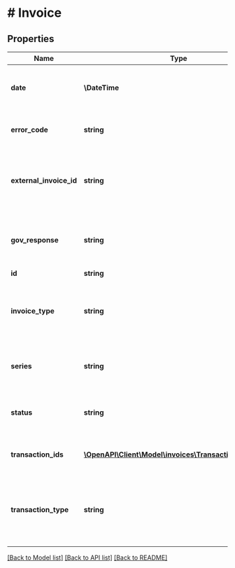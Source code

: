 # # Invoice

## Properties

Name | Type | Description | Notes
------------ | ------------- | ------------- | -------------
**date** | **\DateTime** | The date and time the invoice is issued. Values are in [ISO 8601](https://developer-docs.amazon.com/sp-api/docs/iso-8601) date-time format. | [optional]
**error_code** | **string** | If the invoice is in an error state, this attribute displays the error code. | [optional]
**external_invoice_id** | **string** | The invoice identifier that is used by an external party. This is typically the government agency that authorized the invoice. | [optional]
**gov_response** | **string** | The response message from the government authority when there is an error during invoice issuance. | [optional]
**id** | **string** | The invoice identifier. | [optional]
**invoice_type** | **string** | The classification of the invoice type. This varies across marketplaces. Use the &#x60;getInvoicesAttributes&#x60; operation to check &#x60;invoiceType&#x60; options. | [optional]
**series** | **string** | Use this identifier in conjunction with &#x60;externalInvoiceId&#x60; to identify invoices from the same seller. | [optional]
**status** | **string** | The invoice status classification. Use the &#x60;getInvoicesAttributes&#x60; operation to check invoice status options. | [optional]
**transaction_ids** | [**\OpenAPI\Client\Model\invoices\TransactionIdentifier[]**](TransactionIdentifier.md) | List with identifiers for the transactions associated to the invoice. | [optional]
**transaction_type** | **string** | Classification of the transaction that originated this invoice. Use the &#x60;getInvoicesAttributes&#x60; operation to check &#x60;transactionType&#x60; options. | [optional]

[[Back to Model list]](../../README.md#models) [[Back to API list]](../../README.md#endpoints) [[Back to README]](../../README.md)
